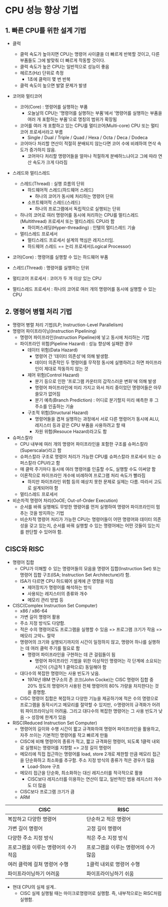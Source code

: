<link href="./style.css" rel="stylesheet"/>

# CPU 성능 향상 기법
## 1. 빠른 CPU를 위한 설계 기법
- 클럭
    - 클럭 속도가 높아지면 CPU는 명령어 사이클을 더 빠르게 반복할 것이고, 다른 부품들도 그에 발맞춰 더 빠르게 작동할 것이다.
    - 클럭 속도가 높은 CPU는 일반적으로 성능이 좋음
    - 헤르츠(Hz) 단위로 측정
        - 1초에 클럭이 몇 번 반복
    - 클럭 속도이 높으면 발열 문제가 발생

- 코어와 멀티코어
    - 코어(Core) : 명령어를 실행하는 부품
        - 오늘날의 CPU는 '명령어를 실행하는 부품'에서 '명령어를 실행하는 부품을 여러 개 포함하는 부품'으로 명칭의 범위가 확장됨
    - 코어를 여러 개 포함하고 있는 CPU를 멀티코어(Multi-core) CPU 또는 멀티코어 프로세서라고 부름
        - Single / Dual / Triple / Quad / Hexa / Octa / Deca / Dodeca
    - 코어마다 처리할 연산이 적절히 분배되지 않는다면 코어 수에 비례하여 연삭 속도가 증가하지 않음.
        - 코어마다 처리할 명령어들을 얼마나 적절하게 분배하느냐이고 그에 따라 연산 속도가 크게 다라짐

- 스레드와 멀티스레드
    - 스레드(Thread) : 실행 흐름의 단위
        - 하드웨어적 스레드(하드웨어 스레드)
            - 하나의 코어가 동시에 처리하는 명령어 단위
        - 소프트웨어적 스레드(스레드)
            - 하나의 프로그램에서 독립적으로 실행되는 단위
    - 하나의 코어로 여러 명령어를 동시에 처리하는 CPU를 멀티스레드(Multithread) 프로세서 또는 멀티스레드 CPU라 함
        - 하이퍼스레딩(Hyper-threading) : 인텔의 멀티스레드 기술
    - 멀티스레드 프로세서
        - 멀티스레드 프로세서 설계의 핵심은 레지스터임.
        - 하드웨어 스레드 == 논리 프로세서(Logical Processor)

- 코어(Core) : 명령어를 실행할 수 있는 하드웨어 부품
- 스레드(Thread) : 명령어를 실행하는 단위
- 멀티코어 프로세서 : 코어가 두 개 이상 있는 CPU
- 멀티스레드 프로세서 : 하나의 코어로 여러 개의 명령어를 동시에 실행할 수 있는 CPU

## 2. 명령어 병렬 처리 기법
- 명령어 병렬 처리 기법(ILP; Instruction-Level Parallelism)
- 명령어 파이프라이닝(Instruction Pipelining)
    - 명령어 파이프라인(Instruction Pipeline)에 넣고 동시에 처리하는 기법
    - 파이프라인 위험(Pipeline Hazard) : 성능 향상에 실패한 경우
        - 데이터 위험(Data Hazard)
            - 명령어 간 '데이터 의존성'에 의해 발생함.
            - 데이터 의존적인 두 명령어를 무작정 동시에 실행하려고 하면 파이프라인이 제대로 작동하지 않는 것
        - 제어 위험(Control Hazard)
            - 분기 등으로 인한 '프로그램 카운터의 갑작스러운 변화'에 의해 발생
            - 명령어 파이프라인에 미리 가지고 와서 처리 중이었던 명령어들은 아무 쓸모가 없어짐
            - 분기 예측(Branch Prediction) : 어디로 분기할지 미리 예측한 후 그 주소를 인출하는 기술
        - 구조적 위험(Structural Hazard)
            - 명령어들을 겹쳐 실행하는 과정에서 서로 다른 명령어가 동시에 ALU, 레지스터 등과 같은 CPU 부품을 사용하려고 할 때
            - 자원 위험(Resouce Hazard)라고도 함
- 슈퍼스칼라
    - CPU 내부에 여러 개의 명령어 파이프라인을 포함한 구조를 슈퍼스칼라(Superscalar)라고 함
    - 슈퍼스칼라 구조로 명령어 처리가 가능한 CPU를 슈퍼스칼라 프로세서 또는 슈퍼스칼라 CPU라고 함
    - 매 클럭 주기마다 동시에 여러 명령어를 인출할 수도, 실행할 수도 이써양 함
    - 이론적으로 파이프라인 개수에 비례하여 프로그램 처리 속도가 빨라짐
        - 하지만 파이프라인 위험 등의 예상치 못한 문제로 실제는 다름. 따라서 고도로 설계되어야 함
    - 멀티스레드 프로세서
- 비순차적 명령어 처리(OoOE; Out-of-Order Execution)
    - 순서를 바꿔 실행해도 무방한 명령어를 먼저 실행하여 명령어 파이프라인이 멈추는 것을 방지하는 기법
    - 비순차적 명령어 처리가 가능한 CPU는 명령어들이 어떤 명령어와 데이터 의존성을 갖고 있는지, 순서를 바꿔 실행할 수 있는 명령어에는 어떤 것들이 있는지를 판단할 수 있어야 함.

## CISC와 RISC
- 명령어 집합
    - CPU가 이해할 수 있는 명령어들의 모음을 명령어 집합(Instruction Set) 또는 명령어 집합 구조(ISA; Instruction Set Architecture)라 함.
    - ISA가 다르면 CPU 하드웨어 설계에 큰 영향을 미침
        - 제어장치가 명령어를 해석하는 방식
        - 사용되는 레지스터의 종류와 개수
        - 메모리 관리 방법 등
- CISC(Complex Instruction Set Computer)
    - x86 / x86-64
    - 가변 길이 명령어 활용
    - 주소 지정 방식도 다양함.
    - 적은 수의 명령어로도 프로그램을 실행할 수 있음 => 프로그램 크기가 작음 => 메모리 고악ㄴ 절약
    - 명령어의 크기와 실행되기까지의 시간이 일정하지 않고, 명령어 하나를 실행하는 데 여러 클럭 주기를 필요로 함
        - 명령어 파이프라인을 구현하는 데 큰 걸림돌이 됨
            - 명령어 파이프라인 기법을 위한 이상적인 명령어는 각 단계에 소요되는 시간이 (가급적 1 클럭으로) 동일해야 함
    - 대다수의 복잡한 명령어는 사용 빈도가 낮음.
        - 1974년 IBM 연구소의 존 코크(John Cocke)는 CISC 명령어 집합 중 20% 정도의 명령어가 사용된 전체 명령어의 80% 가량을 차지한다는 것을 증명함.
    - CISC 명령어 집합은 복잡하고 다양한 기능을 제공하기에 적은 수의 명령으로 프로그램을 동작시키고 메모리를 절약할 수 있지만, ㅇ명령어의 규격화가 어려워 파이프라이닝이 어려움. 그리고 대다수의 복잡한 명령어는 그 사용 빈도가 낮음 -> 성장에 한계가 있음
- RISC(Reduced Instruction Set Computer)
    - 명령어의 길이와 수행 시간이 짧고 규격화하여 명령어 파이프라인을 활용하고, 자주 쓰이는 기본적인 명령어를 작고 빠르게 만듦
    - CISC에 비해 명령어의 종류가 적고, 짧고 규격화된 명령어, 되도록 1클럭 내외로 실행되는 명령어를 지향함 => 고정 길이 명령어
    - 메모리에 직접 접근하는 명령어를 load, store 2개로 제한할 만큼 메모리 접근을 단순화하고 최소화를 추구함. 주소 지정 방식의 종류가 적은 경우가 많음
        - Load-Store 구조
    - 메모리 접근을 단순화, 최소화하는 대신 레지스터를 적극적으로 활용
        - CISC보다 레지스터를 이용하는 연산이 많고, 일반적인 범용 레지스터 개수도 더 많음
    - CISC보다 프로그램 크기가 큼
    - ARM

| CISC | RISC |
| --- | --- |
| 복잡하고 다양한 명령어 | 단순하고 적은 명령어 |
| 가변 길이 명령어 | 고정 길이 명령어 |
| 다양한 주소 지정 방식 | 적은 주소 지정 방식 |
| 프로그램을 이루는 명령어의 수가 적음 | 프로그램을 이루는 명령어의 수가 많음 |
| 여러 클럭에 걸쳐 명령어 수행 | 1클럭 내외로 명령어 수행 |
| 파이프라이닝하기 어려움 | 파이프라이닝하기 쉬움 |

- 현대 CPU의 실제 설계..
    - CISC 실제 실행될 때는 마이크로명령어로 실행함. 즉, 내부적으로는 RISC처럼 실행함.